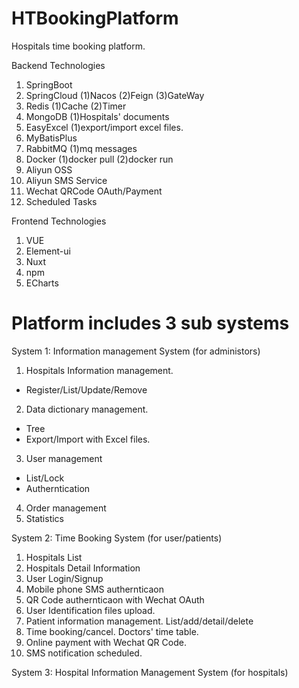 # HTBookingPlatform
Hospitals time booking platform.


Backend Technologies
1. SpringBoot
2. SpringCloud
(1)Nacos
(2)Feign
(3)GateWay
3. Redis
(1)Cache
(2)Timer
4. MongoDB
(1)Hospitals' documents
5. EasyExcel
(1)export/import excel files.
6. MyBatisPlus
7. RabbitMQ
(1)mq messages
8. Docker
(1)docker pull 
(2)docker run
9. Aliyun OSS
10. Aliyun SMS Service
11. Wechat QRCode OAuth/Payment
12. Scheduled Tasks

Frontend Technologies
1. VUE
2. Element-ui
3. Nuxt
4. npm
5. ECharts




# Platform includes 3 sub systems
System 1: Information management System (for administors)
  1. Hospitals Information management.
  * Register/List/Update/Remove
  2. Data dictionary management.
  * Tree
  * Export/Import with Excel files.
  3. User management
  * List/Lock
  * Autherntication
  4. Order management
  5. Statistics


System 2: Time Booking System (for user/patients)
  1. Hospitals List
  2. Hospitals Detail Information
  3. User Login/Signup
  4. Mobile phone SMS authernticaon
  5. QR Code authernticaon with Wechat OAuth
  6. User Identification files upload.
  7. Patient information management. List/add/detail/delete
  8. Time booking/cancel. Doctors' time table.
  9. Online payment with Wechat QR Code.
  10. SMS notification scheduled.

System 3: Hospital Information Management System (for hospitals)




